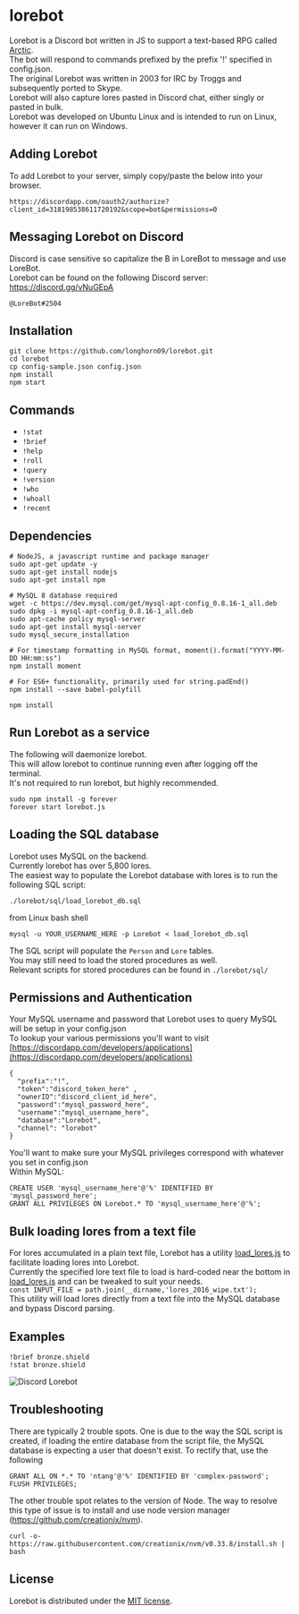 # lorebot
Lorebot is a Discord bot written in JS to support a text-based RPG called [Arctic](http://mud.arctic.org).  
The bot will respond to commands prefixed by the prefix '!' specified in config.json.  
The original Lorebot was written in 2003 for IRC by Troggs and subsequently ported to Skype.  
Lorebot will also capture lores pasted in Discord chat, either singly or pasted in bulk.  
Lorebot was developed on Ubuntu Linux and is intended to run on Linux, however it can run on Windows.

## Adding Lorebot
To add Lorebot to your server, simply copy/paste the below into your browser.
```
https://discordapp.com/oauth2/authorize?client_id=318198538611720192&scope=bot&permissions=0
```

## Messaging Lorebot on Discord
Discord is case sensitive so capitalize the B in LoreBot to message and use LoreBot.  
Lorebot can be found on the following Discord server: https://discord.gg/vNuGEpA


```
@LoreBot#2504
```

## Installation
```
git clone https://github.com/longhorn09/lorebot.git
cd lorebot
cp config-sample.json config.json
npm install
npm start
```



## Commands
* `!stat`
* `!brief`
* `!help`
* `!roll`
* `!query`
* `!version`
* `!who`
* `!whoall`
* `!recent`

## Dependencies
```
# NodeJS, a javascript runtime and package manager
sudo apt-get update -y
sudo apt-get install nodejs
sudo apt-get install npm

# MySQL 8 database required
wget -c https://dev.mysql.com/get/mysql-apt-config_0.8.16-1_all.deb
sudo dpkg -i mysql-apt-config_0.8.16-1_all.deb
sudo apt-cache policy mysql-server
sudo apt-get install mysql-server
sudo mysql_secure_installation

# For timestamp formatting in MySQL format, moment().format("YYYY-MM-DD HH:mm:ss")
npm install moment

# For ES6+ functionality, primarily used for string.padEnd()
npm install --save babel-polyfill

npm install
```

## Run Lorebot as a service

The following will daemonize lorebot.  
This will allow lorebot to continue running even after logging off the terminal.  
It's not required to run lorebot, but highly recommended. 

```
sudo npm install -g forever
forever start lorebot.js
```
## Loading the SQL database

Lorebot uses MySQL on the backend.   
Currently lorebot has over 5,800 lores.   
The easiest way to populate the Lorebot database with lores is to run the following SQL script:  

```./lorebot/sql/load_lorebot_db.sql```

from Linux bash shell

```mysql -u YOUR_USERNAME_HERE -p Lorebot < load_lorebot_db.sql```

The SQL script will populate the `Person` and `Lore` tables.      
You may still need to load the stored procedures as well.  
Relevant scripts for stored procedures can be found in `./lorebot/sql/`

## Permissions and Authentication

Your MySQL username and password that Lorebot uses to query MySQL will be setup in your config.json  
To lookup your various permissions you'll want to visit [https://discordapp.com/developers/applications](https://discordapp.com/developers/applications)

```
{
  "prefix":"!",
  "token":"discord_token_here" ,
  "ownerID":"discord_client_id_here",
  "password":"mysql_password_here",
  "username":"mysql_username_here",
  "database":"Lorebot",
  "channel": "lorebot"
}
```

You'll want to make sure your MySQL privileges correspond with whatever you set in config.json   
Within MySQL:

```
CREATE USER 'mysql_username_here'@'%' IDENTIFIED BY 'mysql_password_here';
GRANT ALL PRIVILEGES ON Lorebot.* TO 'mysql_username_here'@'%';
```

## Bulk loading lores from a text file

For lores accumulated in a plain text file, Lorebot has a utility [load_lores.js](https://github.com/longhorn09/lorebot/blob/master/utility/load_lores.js) to facilitate loading lores into Lorebot.  
Currently the specified lore text file to load is hard-coded near the bottom in [load_lores.js](https://github.com/longhorn09/lorebot/blob/master/utility/load_lores.js) and can be tweaked to suit your needs.  
```const INPUT_FILE = path.join(__dirname,'lores_2016_wipe.txt');```  
This utility will load lores directly from a text file into the MySQL database and bypass Discord parsing.  

## Examples
```
!brief bronze.shield
!stat bronze.shield
```
![Discord Lorebot](/lorebot.PNG?raw=true "Example of brief and stat")


## Troubleshooting

There are typically 2 trouble spots. One is due to the way the SQL script is created, if loading the entire database from the script file, the MySQL database is expecting a user that doesn't exist. To rectify that, use the following

```
GRANT ALL ON *.* TO 'ntang'@'%' IDENTIFIED BY 'complex-password';
FLUSH PRIVILEGES;
```

The other trouble spot relates to the version of Node. The way to resolve this type of issue is to install and use node version manager (https://github.com/creationix/nvm).

```
curl -o- https://raw.githubusercontent.com/creationix/nvm/v0.33.8/install.sh | bash
```


## License
Lorebot is distributed under the [MIT license](https://github.com/longhorn09/lorebot/blob/master/LICENSE.md).
